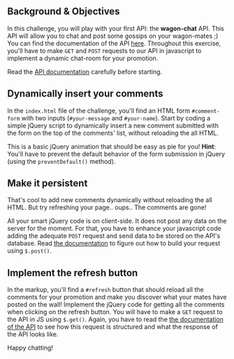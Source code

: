 ## Background & Objectives

In this challenge, you will play with your first API: the **wagon-chat** API. This API will allow you to chat and post some gossips on your wagon-mates ;) You can find the documentation of the API [here](http://github.com/lewagon/wagon-chat-api/README.md). Throughout this exercise, you'll have to make `GET` and `POST` requests to our API in javascript to implement a dynamic chat-room for your promotion.


Read the [API documentation](http://github.com/lewagon/wagon-chat-api/README.md) carefully before starting.

## Dynamically insert your comments

In the `index.html` file of the challenge, you'll find an HTML form `#comment-form` with two inputs (`#your-message` and `#your-name`). Start by coding a simple jQuery script to dynamically insert a new comment submitted with the form on the top of the comments' list, without reloading the all HTML.

This is a basic jQuery animation that should be easy as pie for you! **Hint**: You'll have to prevent the default behavior of the form submission in jQuery (using the `preventDefault()` method).

## Make it persistent

That's cool to add new comments dynamically without reloading the all HTML. But try refreshing your page.. oups.. The comments are gone!

All your smart jQuery code is on client-side. It does not post any data on the server for the moment. For that, you have to enhance your javascript code adding the adequate `POST` request and send data to be stored on the API's database. Read [the documentation](http://github.com/lewagon/wagon-chat-api/README.md) to figure out how to build your request using `$.post()`.

## Implement the refresh button

In the markup, you'll find a `#refresh` button that should reload all the comments for your promotion and make you discover what your mates have posted on the wall! Implement the jQuery code for getting all the comments when clicking on the refresh button. You will have to make a `GET` request to the API in JS using `$.get()`. Again, you have to read the [the documentation of the API](http://github.com/lewagon/wagon-chat-api/README.md) to see how this request is structured and what the response of the API looks like.


Happy chatting!